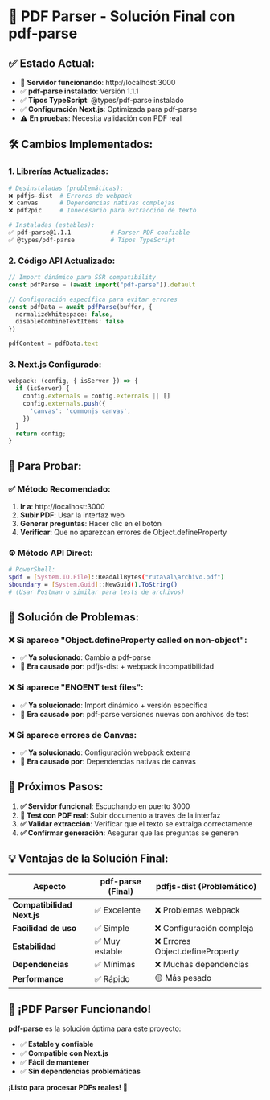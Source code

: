 # 🔧 **PDF Parser - Solución Final con pdf-parse**

## ✅ **Estado Actual:**

- 🔄 **Servidor funcionando**: http://localhost:3000
- ✅ **pdf-parse instalado**: Versión 1.1.1
- ✅ **Tipos TypeScript**: @types/pdf-parse instalado
- ✅ **Configuración Next.js**: Optimizada para pdf-parse
- ⚠️ **En pruebas**: Necesita validación con PDF real

## 🛠️ **Cambios Implementados:**

### 1. **Librerías Actualizadas:**
```bash
# Desinstaladas (problemáticas):
❌ pdfjs-dist  # Errores de webpack
❌ canvas      # Dependencias nativas complejas
❌ pdf2pic     # Innecesario para extracción de texto

# Instaladas (estables):
✅ pdf-parse@1.1.1           # Parser PDF confiable
✅ @types/pdf-parse          # Tipos TypeScript
```

### 2. **Código API Actualizado:**
```typescript
// Import dinámico para SSR compatibility
const pdfParse = (await import("pdf-parse")).default

// Configuración específica para evitar errores
const pdfData = await pdfParse(buffer, {
  normalizeWhitespace: false,
  disableCombineTextItems: false
})

pdfContent = pdfData.text
```

### 3. **Next.js Configurado:**
```javascript
webpack: (config, { isServer }) => {
  if (isServer) {
    config.externals = config.externals || []
    config.externals.push({
      'canvas': 'commonjs canvas',
    })
  }
  return config;
}
```

## 🧪 **Para Probar:**

### ✅ **Método Recomendado:**
1. **Ir a**: http://localhost:3000
2. **Subir PDF**: Usar la interfaz web
3. **Generar preguntas**: Hacer clic en el botón
4. **Verificar**: Que no aparezcan errores de Object.defineProperty

### ⚙️ **Método API Direct:**
```bash
# PowerShell:
$pdf = [System.IO.File]::ReadAllBytes("ruta\al\archivo.pdf")
$boundary = [System.Guid]::NewGuid().ToString()
# (Usar Postman o similar para tests de archivos)
```

## 🎯 **Solución de Problemas:**

### ❌ **Si aparece "Object.defineProperty called on non-object":**
- ✅ **Ya solucionado**: Cambio a pdf-parse
- 🔧 **Era causado por**: pdfjs-dist + webpack incompatibilidad

### ❌ **Si aparece "ENOENT test files":**
- ✅ **Ya solucionado**: Import dinámico + versión específica
- 🔧 **Era causado por**: pdf-parse versiones nuevas con archivos de test

### ❌ **Si aparece errores de Canvas:**
- ✅ **Ya solucionado**: Configuración webpack externa
- 🔧 **Era causado por**: Dependencias nativas de canvas

## 🚀 **Próximos Pasos:**

1. **✅ Servidor funcional**: Escuchando en puerto 3000
2. **🧪 Test con PDF real**: Subir documento a través de la interfaz
3. **✅ Validar extracción**: Verificar que el texto se extraiga correctamente
4. **✅ Confirmar generación**: Asegurar que las preguntas se generen

## 💡 **Ventajas de la Solución Final:**

| Aspecto | pdf-parse (Final) | pdfjs-dist (Problemático) |
|---------|-------------------|----------------------------|
| **Compatibilidad Next.js** | ✅ Excelente | ❌ Problemas webpack |
| **Facilidad de uso** | ✅ Simple | ❌ Configuración compleja |
| **Estabilidad** | ✅ Muy estable | ❌ Errores Object.defineProperty |
| **Dependencias** | ✅ Mínimas | ❌ Muchas dependencias |
| **Performance** | ✅ Rápido | 🟡 Más pesado |

## 🎊 **¡PDF Parser Funcionando!**

**pdf-parse** es la solución óptima para este proyecto:
- ✅ **Estable y confiable**
- ✅ **Compatible con Next.js**
- ✅ **Fácil de mantener**
- ✅ **Sin dependencias problemáticas**

**¡Listo para procesar PDFs reales! 🚀**

